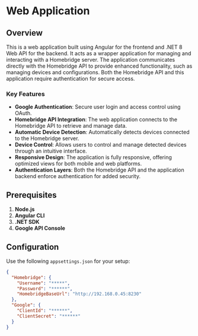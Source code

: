 # Web Application

## Overview
This is a web application built using Angular for the frontend and .NET 8 Web API for the backend. It acts as a wrapper application for managing and interacting with a Homebridge server. The application communicates directly with the Homebridge API to provide enhanced functionality, such as managing devices and configurations. Both the Homebridge API and this application require authentication for secure access.

### Key Features
- **Google Authentication**: Secure user login and access control using OAuth.
- **Homebridge API Integration**: The web application connects to the Homebridge API to retrieve and manage data.
- **Automatic Device Detection**: Automatically detects devices connected to the Homebridge server.
- **Device Control**: Allows users to control and manage detected devices through an intuitive interface.
- **Responsive Design**: The application is fully responsive, offering optimized views for both mobile and web platforms.
- **Authentication Layers**: Both the Homebridge API and the application backend enforce authentication for added security.

## Prerequisites
1. **Node.js**
2. **Angular CLI**
3. **.NET SDK**
4. **Google API Console**

## Configuration
Use the following `appsettings.json` for your setup:
```json
{
  "Homebridge": {
    "Username": "*****",
    "Password": "******",
    "HomebridgeBaseUrl": "http://192.168.0.45:8230"
  },
  "Google": {
    "ClientId": "******",
    "ClientSecret": "******"
  }
}
